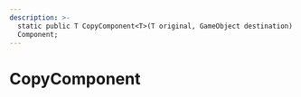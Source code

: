 ```yaml
---
description: >-
  static public T CopyComponent<T>(T original, GameObject destination) where T :
  Component;
---
```


# CopyComponent

